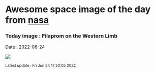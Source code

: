 
# Awesome space image of the day from [nasa](https://api.nasa.gov/)

### Today image : Filaprom on the Western Limb

Date : 2022-06-24


![](https://apod.nasa.gov/apod/image/2206/AR3038_Filaprom_HA_DS_150mmF20_IMX174_Color_06222022_1024.jpg)

<small>Latest update : Fri Jun 24 17:20:05 2022</small>


